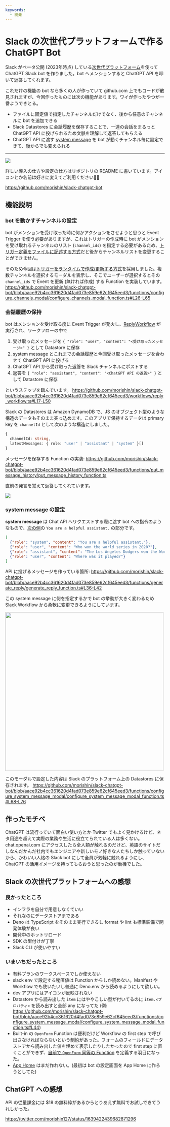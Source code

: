 ```yaml
---
keywords:
  - 開発
---
```


# Slack の次世代プラットフォームで作る ChatGPT Bot

Slack がベータ公開 (2023年時点) している[次世代プラットフォーム](https://api.slack.com/future/intro)を使って ChatGPT Slack bot を作りました。bot へメンションすると ChatGPT API を叩いて返答してくれます。

これだけの機能の bot なら多くの人が作っていて github.com 上でもコードが散見されますが、今回作ったものには次の機能があります。ワイが作ったやつが一番ようできとる。

- ファイルに固定値で指定したチャンネルだけでなく、後から任意のチャンネルに bot を追加できる
- Slack Datastores に会話履歴を保存することで、一連の会話をまるっと ChatGPT API に投げられるため文脈を理解して返答してもらえる
- ChatGPT API に渡す [system message](https://platform.openai.com/docs/guides/chat/introduction) を bot が動くチャンネル毎に設定できて、後からでも変えられる

---

<img src="https://i.gyazo.com/5278aaa899f345794c24363b056b69be.png"/>

詳しい導入の仕方や設定の仕方はリポジトリの README に書いています。アイコンとか名前は好きに変えてご利用ください💁‍♀️

https://github.com/morishin/slack-chatgpt-bot

## 機能説明

### bot を動かすチャンネルの設定

bot がメンションを受け取った時に何かアクションをさせようと思うと Event Trigger を使う必要がありますが、これはトリガーの作成時に bot がメンションを受け取れるチャンネルのリスト (`channel_ids`) を指定する必要があるため、[トリガー定義をファイルに記述する方式](https://api.slack.com/future/triggers/event#create-trigger-file)だと後からチャンネルリストを変更することができません。

そのため今回は[トリガーをランタイムで作成/更新する方式](https://api.slack.com/future/triggers/event#create-runtime)を採用しました。複数チャンネルを選択するモーダルを表示し、そこでユーザーが選択するとその `channel_ids` で Event を更新 (無ければ作成) する Function を実装しています。
https://github.com/morishin/slack-chatgpt-bot/blob/aace92b4cc361620d4fad073e859e62cf645eed3/functions/configure_channels_modal/configure_channels_modal_function.ts#L26-L65

### 会話履歴の保持

bot はメンションを受け取る度に Event Trigger が発火し、[ReplyWorkflow](https://github.com/morishin/slack-chatgpt-bot/blob/aace92b4cc361620d4fad073e859e62cf645eed3/workflows/reply_workflow.ts) が実行され、ワークフローの中で

1. 受け取ったメッセージを `{ "role": "user", "content": "<受け取ったメッセージ>" }` として Datastore に保存
1. system message とこれまでの会話履歴と今回受け取ったメッセージを合わせて ChatGPT API に投げる
1. ChatGPT API から受け取った返答を Slack チャンネルにポストする
1. 返答を `{ "role": "assistant", "content": "<ChatGPT API の返答>" }` として Datastore に保存

というステップを踏んでいます。
https://github.com/morishin/slack-chatgpt-bot/blob/aace92b4cc361620d4fad073e859e62cf645eed3/workflows/reply_workflow.ts#L17-L50

Slack の Datastores は Amazon DynamoDB で、JS のオブジェクト型のような構造のデータもそのまま突っ込めます。このアプリで保持するデータは primary key を `channelId` として次のような構造にしました。

```typescript
{
  channelId: string,
  latestMessages: { role: "user" | "assistant" | "system" }[]
}
```

メッセージを保存する Function の実装: https://github.com/morishin/slack-chatgpt-bot/blob/aace92b4cc361620d4fad073e859e62cf645eed3/functions/put_message_history/put_message_history_function.ts

直前の発言を覚えて返答してくれています。

<img src="https://user-images.githubusercontent.com/1413408/227261586-f7ff30e0-cfb9-4a27-a277-3f5dd0e72d80.png"/>

### system message の設定

**system message** は Chat API へリクエストする際に渡す bot への指令のようなもので、[次の例](https://platform.openai.com/docs/guides/chat/introduction)の `You are a helpful assistant.` の部分です。

```json
[
  {"role": "system", "content": "You are a helpful assistant."},
  {"role": "user", "content": "Who won the world series in 2020?"},
  {"role": "assistant", "content": "The Los Angeles Dodgers won the World Series in 2020."},
  {"role": "user", "content": "Where was it played?"}
]
```

API に投げるメッセージを作っている箇所: https://github.com/morishin/slack-chatgpt-bot/blob/aace92b4cc361620d4fad073e859e62cf645eed3/functions/generate_reply/generate_reply_function.ts#L36-L42

この system message に何を指定するかで bot の挙動が大きく変わるため Slack Workflow から柔軟に変更できるようにしています。

<img src="https://i.gyazo.com/b41950c3724965b2266fd2362dee1d74.png" width="500"/>

このモーダルで設定した内容は Slack のプラットフォーム上の Datastores に保存されます。
https://github.com/morishin/slack-chatgpt-bot/blob/aace92b4cc361620d4fad073e859e62cf645eed3/functions/configure_system_message_modal/configure_system_message_modal_function.ts#L68-L76


## 作ったモチベ

ChatGPT は流行っていて面白い使い方とか Twitter でもよく見かけるけど、ネタ用途を超えて実際の業務や生活に役立てられている人は多くない。chat.openai.com にアクセスしたら全人類が触れるのだけど、英語のサイトだしなんだかんだ社内でもエンジニアや新しいモノ好きな人たちしか触っていないから、かわいい人格の Slack bot にして全員が気軽に触れるようにし、ChatGPT の活用イメージを持ってもらおうと思ったのが動機でした。

## Slack の次世代プラットフォームへの感想

### 良かったところ

- インフラを自分で用意しなくていい
- それなのにデータストアまである
- Deno は TypeScript をそのまま実行できるし format や lint も標準装備で開発体験が良い
- 開発中のホットリロード
- SDK の型付けが丁寧
- Slack CLI が使いやすい

### いまいちだったところ

- 有料プランのワークスペースでしか使えない
- slack env で設定する秘匿値は Function からしか読めない。Manifest や Workflow でも使いたいし普通に Deno.env から読めるようにして欲しい。
- dev アプリにはアイコンが反映されない
- Datastore から読み出した `item` にはややこしい型が付いてるのに `item.<プロパティ>` を読み出すと全部 any になってた (例: https://github.com/morishin/slack-chatgpt-bot/blob/aace92b4cc361620d4fad073e859e62cf645eed3/functions/configure_system_message_modal/configure_system_message_modal_function.ts#L44)
- Built-in の `OpenForm` Function は便利だけど Workflow の first step で呼び出さなければならないという[制約](https://api.slack.com/future/functions#open-a-form:~:text=must%20be%20the-,first%20step,-in%20the%20workflow)があった。フォームのフィールドにデータストアから読み出した値を埋めて表示したりしたかったので first step に置くことができず、[自前で `OpenForm` 同等の Function](https://github.com/morishin/slack-chatgpt-bot/blob/aace92b4cc361620d4fad073e859e62cf645eed3/functions/configure_system_message_modal/configure_system_message_modal_function.ts#L46-L162) を定義する羽目になった。
- [App Home](https://api.slack.com/lang/ja-jp/app-home-with-modal) はまだ作れない。(最初は bot の設定画面を App Home に作ろうとしてた)

## ChatGPT への感想

API の従量課金には $18 の無料枠があるからとりあえず無料でお試しできてうれしかった。

https://twitter.com/morishin127/status/1639422439682871296
